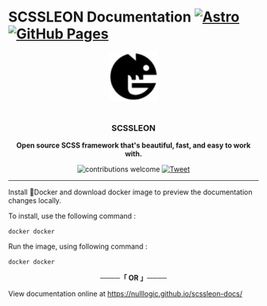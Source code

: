# SCSSLEON Documentation [![Astro](https://img.shields.io/badge/Astro-071d08?logo=astro&logoColor=fff)](#) [![GitHub Pages](https://img.shields.io/badge/GitHub%20Pages-121013?logo=github&logoColor=white)](#)

<div align="center">
  <a href="https://mintlify.com">
    <a href="https://nulllogic.github.io/scssleon-docs/" title="SCSSLEON documentation" target="_blank">
        <picture>
          <source media="(prefers-color-scheme: dark)" srcset="./.imgs/favicon.svg">
          <img alt="SCSSleon framework" src="./.imgs/favicon.svg" width="100" height="100">
        </picture>
        </a>
    <br />
  </a>
  <br />
  <p>
    <h3>
      <b>
        SCSSLEON
      </b>
    </h3>
  </p>
  <p>
    <b>
      Open source SCSS framework that's beautiful, fast, and easy to work with.
    </b>
  </p>
  <p>

![contributions welcome](https://img.shields.io/badge/contributions-welcome-brightgreen?logo=github) [![Tweet](https://img.shields.io/twitter/url?url=https%3A%2F%2Fnulllogic.net%2F)](https://x.com/intent/tweet?url=&text=Check%20out%20%40nulllogic)

  </p>
</div>

<hr />

Install 🐳Docker and download docker image to preview the documentation changes locally.

To install, use the following command :

```
docker docker
```

Run the image, using following command :

```
docker docker
```

<p align="center">
    <b>
      ────「 OR 」────
    </b>
</p>

View documentation online at https://nulllogic.github.io/scssleon-docs/